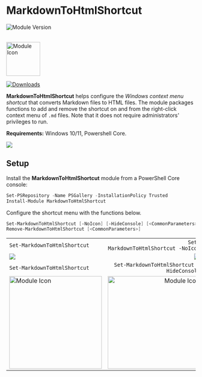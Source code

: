 # **MarkdownToHtmlShortcut**
![Module Version](https://img.shields.io/badge/version-0.3.3-teal)

</br>
<img src='https://rawcdn.githack.com/sangafabrice/convertto-html-shortcut/38c15d63a6220f088d017624ff7173cb8be92015/module-icon.svg' alt='Module Icon' width='90px' />

[![Downloads](https://img.shields.io/powershellgallery/dt/MarkdownToHtmlShortcut?color=blue&label=On%20PowerShell%20Gallery%20%E2%AC%87%EF%B8%8F)](https://www.powershellgallery.com/packages/MarkdownToHtmlShortcut)

**MarkdownToHtmlShortcut** helps configure the _Windows context menu shortcut_ that converts Markdown files to HTML files. The module packages functions to add and remove the shortcut on and from the right-click context menu of `.md` files. Note that it does not require administrators' privileges to run.

**Requirements:** Windows 10/11, Powershell Core.

[![](https://blogger.googleusercontent.com/img/b/R29vZ2xl/AVvXsEiJ2Q7CXDzeKOAHYyQovUE-CLzi1Iq2UTHpWtZ88PzG7cLBbZPCQ32Z4fpONAuWfk456VJMVgCt6FKhWhx3ckBesQ2VcIAMrzetKqmwAYnTPTajcernVI2TIYwbmI34L6z5W99XrkLzqGT-yMcOF5Xo61vJWCVZjA580s0DF7E8I2ylLzmt5p8byGtPgd3q/s1600/blogger-markdown-to-html-shortcut.png)](https://fromthetechlab.blogspot.com/2024/03/mind-blogging-convert-from-markdown-to-html.html)
</br>

## **Setup**

Install the **MarkdownToHtmlShortcut** module from a PowerShell Core console:
```PowerShell
Set-PSRepository -Name PSGallery -InstallationPolicy Trusted
Install-Module MarkdownToHtmlShortcut
```
Configure the shortcut menu with the functions below.
```PowerShell
Set-MarkdownToHtmlShortcut [-NoIcon] [-HideConsole] [<CommonParameters>]
Remove-MarkdownToHtmlShortcut [<CommonParameters>]
```
|||
|:-|-:|
|`Set-MarkdownToHtmlShortcut            `|`     Set-MarkdownToHtmlShortcut -NoIcon`|
|![](https://blogger.googleusercontent.com/img/b/R29vZ2xl/AVvXsEgkl9ZoiktsJdPISp6cF7Nd78k4Gx3rOfaF8DeBP5AUFN43q4HB3vgGTxxW_hohH0HP-NF_B-eCzIFPP2LNSbWtgPITluDgiD0kyB-7hifjW6sdbiRgQP_tuTxg2MuCiylpDhirQwIBqRKBr8UbFy_wEepopwI78NJw8pC6VEOq-ujmO6NB3HJ2gtMlSmck/s1600/mdtohtm-icon.png)|![](https://blogger.googleusercontent.com/img/b/R29vZ2xl/AVvXsEgbM8Cqr-CFSu82JcTmgcWU41yhAwpqr1CrLAHnKx2eF0iiXeFS_V-_ru_o0PmCWBeglaB6eF-OIAljs9qJy_VDmRF9jVb0sbbZ5EGt5eqqARQE9QGxwdsbsq6S_7u6lZdMT03ww9WwpPfb6BhyAQkRL2kN92vPiAFMP0Vxl2A40Vr95JZ6lpq8QI20d517/s1600/mdtohtm-noicon.png)|
|`Set-MarkdownToHtmlShortcut            `|`Set-MarkdownToHtmlShortcut -HideConsole`|
|<img src='https://blogger.googleusercontent.com/img/b/R29vZ2xl/AVvXsEiVHdACvtp1rO0G6GylcUgwHIaJtPaEq1CO5T_R1OLr5XsQcsLnlaXY_Ilq9k0lOGko_6h8Gb8epoVxItmNYrGTJp1dNl_DpyQKyDBiXPkpbWqRGgwfnMjCJvYb8XNwYM3QYgNlrQ5Hvmo96BKepY26X5ZY3ytDfYbwfKl_DXLN63P6IHKBErBIocbFg_x6/s1600/showconsole.gif' alt='Module Icon' width='246px'>|<img src='https://blogger.googleusercontent.com/img/b/R29vZ2xl/AVvXsEi0Q6sgWoHantyvQXxp4eIDOtXL7ABAjfw-d2LCC76C383xAdDqHDVdxK1_cFgn-INdu2eVRKVeP2dWQQJtdEID4XKpCIid3Cpmj1LyibV2Vyi6xr2EixvsHUvrA7YmOtAQ_HkHDCwm9KhiSEUj2_axCnOmj1yVDTz5j_3o-2jmTH6qt0jAooSYXX8HmIm5/s1600/hideconsole.gif' alt='Module Icon' width='246px'>|